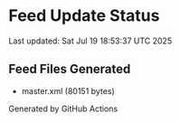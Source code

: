 # Feed Update Status
Last updated: Sat Jul 19 18:53:37 UTC 2025

## Feed Files Generated
- master.xml (80151 bytes)

Generated by GitHub Actions
